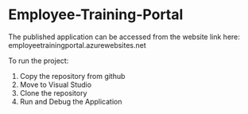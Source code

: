 # Employee-Training-Portal

The published application can be accessed from the website link here: employeetrainingportal.azurewebsites.net


To run the project: 

1) Copy the repository from github
2) Move to Visual Studio
3) Clone the repository 
4) Run and Debug the Application
